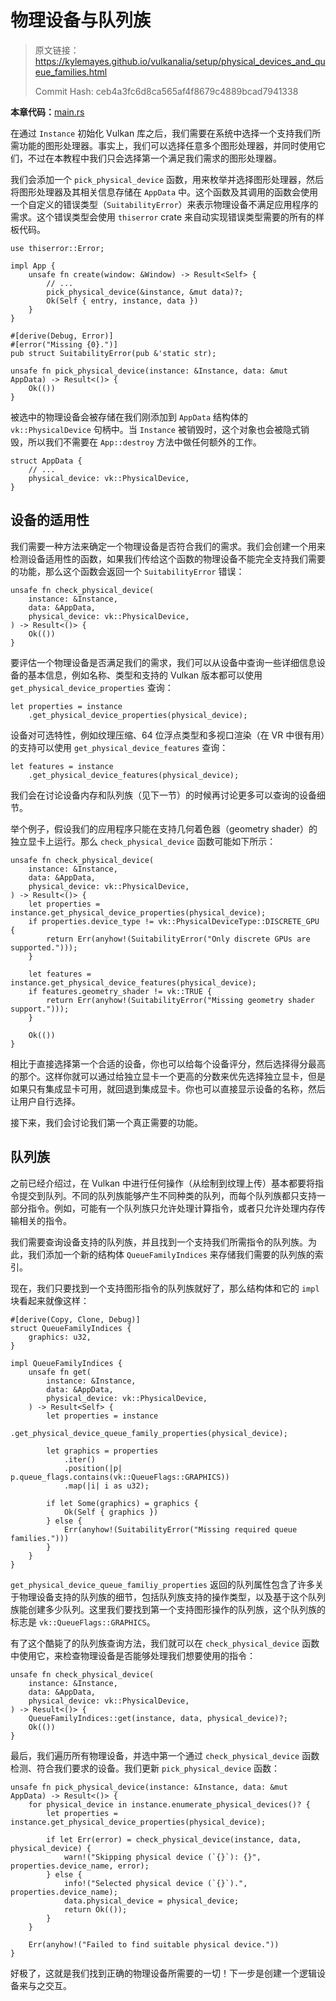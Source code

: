 # 物理设备与队列族

> 原文链接：<https://kylemayes.github.io/vulkanalia/setup/physical_devices_and_queue_families.html>
>
> Commit Hash: ceb4a3fc6d8ca565af4f8679c4889bcad7941338

**本章代码：**[main.rs](https://github.com/chuigda/Vulkan-Tutorial-Rust-CN/tree/master/src/03_physical_device_selection.rs)

在通过 `Instance` 初始化 Vulkan 库之后，我们需要在系统中选择一个支持我们所需功能的图形处理器。事实上，我们可以选择任意多个图形处理器，并同时使用它们，不过在本教程中我们只会选择第一个满足我们需求的图形处理器。

我们会添加一个 `pick_physical_device` 函数，用来枚举并选择图形处理器，然后将图形处理器及其相关信息存储在 `AppData` 中。这个函数及其调用的函数会使用一个自定义的错误类型（`SuitabilityError`）来表示物理设备不满足应用程序的需求。这个错误类型会使用 `thiserror` crate 来自动实现错误类型需要的所有的样板代码。

```rust,noplaypen
use thiserror::Error;

impl App {
    unsafe fn create(window: &Window) -> Result<Self> {
        // ...
        pick_physical_device(&instance, &mut data)?;
        Ok(Self { entry, instance, data })
    }
}

#[derive(Debug, Error)]
#[error("Missing {0}.")]
pub struct SuitabilityError(pub &'static str);

unsafe fn pick_physical_device(instance: &Instance, data: &mut AppData) -> Result<()> {
    Ok(())
}
```

被选中的物理设备会被存储在我们刚添加到 `AppData` 结构体的 `vk::PhysicalDevice` 句柄中。当 `Instance` 被销毁时，这个对象也会被隐式销毁，所以我们不需要在 `App::destroy` 方法中做任何额外的工作。

```rust,noplaypen
struct AppData {
    // ...
    physical_device: vk::PhysicalDevice,
}
```

## 设备的适用性

我们需要一种方法来确定一个物理设备是否符合我们的需求。我们会创建一个用来检测设备适用性的函数，如果我们传给这个函数的物理设备不能完全支持我们需要的功能，那么这个函数会返回一个 `SuitabilityError` 错误：

```rust,noplaypen
unsafe fn check_physical_device(
    instance: &Instance,
    data: &AppData,
    physical_device: vk::PhysicalDevice,
) -> Result<()> {
    Ok(())
}
```

要评估一个物理设备是否满足我们的需求，我们可以从设备中查询一些详细信息设备的基本信息，例如名称、类型和支持的 Vulkan 版本都可以使用 `get_physical_device_properties` 查询：

```rust,noplaypen
let properties = instance
    .get_physical_device_properties(physical_device);
```

设备对可选特性，例如纹理压缩、64 位浮点类型和多视口渲染（在 VR 中很有用）的支持可以使用 `get_physical_device_features` 查询：

```rust,noplaypen
let features = instance
    .get_physical_device_features(physical_device);
```

我们会在讨论设备内存和队列族（见下一节）的时候再讨论更多可以查询的设备细节。

举个例子，假设我们的应用程序只能在支持几何着色器（geometry shader）的独立显卡上运行。那么 `check_physical_device` 函数可能如下所示：

```rust,noplaypen
unsafe fn check_physical_device(
    instance: &Instance,
    data: &AppData,
    physical_device: vk::PhysicalDevice,
) -> Result<()> {
    let properties = instance.get_physical_device_properties(physical_device);
    if properties.device_type != vk::PhysicalDeviceType::DISCRETE_GPU {
        return Err(anyhow!(SuitabilityError("Only discrete GPUs are supported.")));
    }

    let features = instance.get_physical_device_features(physical_device);
    if features.geometry_shader != vk::TRUE {
        return Err(anyhow!(SuitabilityError("Missing geometry shader support.")));
    }

    Ok(())
}
```

相比于直接选择第一个合适的设备，你也可以给每个设备评分，然后选择得分最高的那个。这样你就可以通过给独立显卡一个更高的分数来优先选择独立显卡，但是如果只有集成显卡可用，就回退到集成显卡。你也可以直接显示设备的名称，然后让用户自行选择。

接下来，我们会讨论我们第一个真正需要的功能。

## 队列族

之前已经介绍过，在 Vulkan 中进行任何操作（从绘制到纹理上传）基本都要将指令提交到队列。不同的队列族能够产生不同种类的队列，而每个队列族都只支持一部分指令。例如，可能有一个队列族只允许处理计算指令，或者只允许处理内存传输相关的指令。

我们需要查询设备支持的队列族，并且找到一个支持我们所需指令的队列族。为此，我们添加一个新的结构体 `QueueFamilyIndices` 来存储我们需要的队列族的索引。

<!-- 作者好菜 -->
现在，我们只要找到一个支持图形指令的队列族就好了，那么结构体和它的 `impl` 块看起来就像这样：

```rust,noplaypen
#[derive(Copy, Clone, Debug)]
struct QueueFamilyIndices {
    graphics: u32,
}

impl QueueFamilyIndices {
    unsafe fn get(
        instance: &Instance,
        data: &AppData,
        physical_device: vk::PhysicalDevice,
    ) -> Result<Self> {
        let properties = instance
            .get_physical_device_queue_family_properties(physical_device);

        let graphics = properties
            .iter()
            .position(|p| p.queue_flags.contains(vk::QueueFlags::GRAPHICS))
            .map(|i| i as u32);

        if let Some(graphics) = graphics {
            Ok(Self { graphics })
        } else {
            Err(anyhow!(SuitabilityError("Missing required queue families.")))
        }
    }
}
```

`get_physical_device_queue_familiy_properties` 返回的队列属性包含了许多关于物理设备支持的队列族的细节，包括队列族支持的操作类型，以及基于这个队列族能创建多少队列。这里我们要找到第一个支持图形操作的队列族，这个队列族的标志是 `vk::QueueFlags::GRAPHICS`。

有了这个酷毙了的队列族查询方法，我们就可以在 `check_physical_device` 函数中使用它，来检查物理设备是否能够处理我们想要使用的指令：

```rust,noplaypen
unsafe fn check_physical_device(
    instance: &Instance,
    data: &AppData,
    physical_device: vk::PhysicalDevice,
) -> Result<()> {
    QueueFamilyIndices::get(instance, data, physical_device)?;
    Ok(())
}
```

<!-- 作者真的好菜 -->
最后，我们遍历所有物理设备，并选中第一个通过 `check_physical_device` 函数检测、符合我们要求的设备。我们更新 `pick_physical_device` 函数：

```rust,noplaypen
unsafe fn pick_physical_device(instance: &Instance, data: &mut AppData) -> Result<()> {
    for physical_device in instance.enumerate_physical_devices()? {
        let properties = instance.get_physical_device_properties(physical_device);

        if let Err(error) = check_physical_device(instance, data, physical_device) {
            warn!("Skipping physical device (`{}`): {}", properties.device_name, error);
        } else {
            info!("Selected physical device (`{}`).", properties.device_name);
            data.physical_device = physical_device;
            return Ok(());
        }
    }

    Err(anyhow!("Failed to find suitable physical device."))
}
```

好极了，这就是我们找到正确的物理设备所需要的一切！下一步是创建一个逻辑设备来与之交互。
